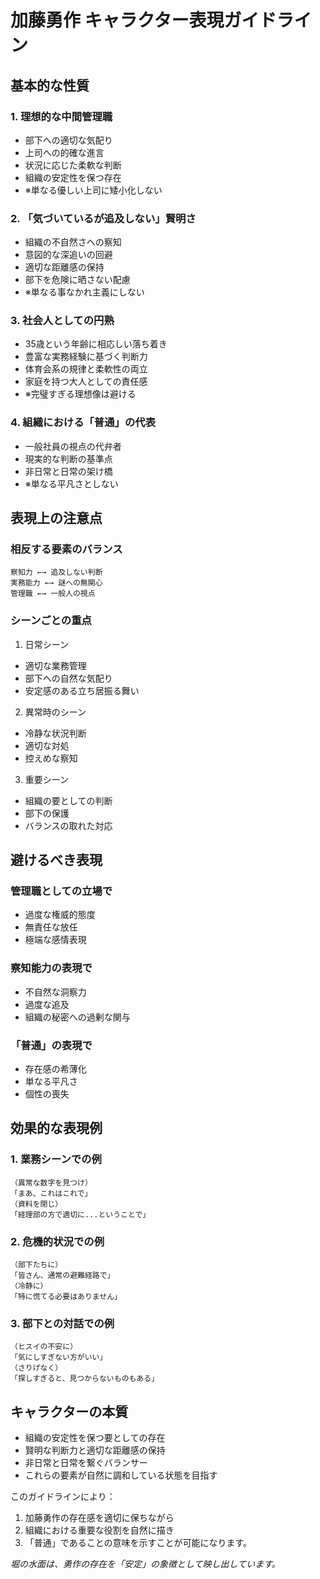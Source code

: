 # 加藤勇作 キャラクター表現ガイドライン

## 基本的な性質

### 1. 理想的な中間管理職
- 部下への適切な気配り
- 上司への的確な進言
- 状況に応じた柔軟な判断
- 組織の安定性を保つ存在
- ※単なる優しい上司に矮小化しない

### 2. 「気づいているが追及しない」賢明さ
- 組織の不自然さへの察知
- 意図的な深追いの回避
- 適切な距離感の保持
- 部下を危険に晒さない配慮
- ※単なる事なかれ主義にしない

### 3. 社会人としての円熟
- 35歳という年齢に相応しい落ち着き
- 豊富な実務経験に基づく判断力
- 体育会系の規律と柔軟性の両立
- 家庭を持つ大人としての責任感
- ※完璧すぎる理想像は避ける

### 4. 組織における「普通」の代表
- 一般社員の視点の代弁者
- 現実的な判断の基準点
- 非日常と日常の架け橋
- ※単なる平凡さとしない

## 表現上の注意点

### 相反する要素のバランス
```
察知力 ←→ 追及しない判断
実務能力 ←→ 謎への無関心
管理職 ←→ 一般人の視点
```

### シーンごとの重点
1. 日常シーン
- 適切な業務管理
- 部下への自然な気配り
- 安定感のある立ち居振る舞い

2. 異常時のシーン
- 冷静な状況判断
- 適切な対処
- 控えめな察知

3. 重要シーン
- 組織の要としての判断
- 部下の保護
- バランスの取れた対応

## 避けるべき表現

### 管理職としての立場で
- 過度な権威的態度
- 無責任な放任
- 極端な感情表現

### 察知能力の表現で
- 不自然な洞察力
- 過度な追及
- 組織の秘密への過剰な関与

### 「普通」の表現で
- 存在感の希薄化
- 単なる平凡さ
- 個性の喪失

## 効果的な表現例

### 1. 業務シーンでの例
```
（異常な数字を見つけ）
「まあ、これはこれで」
（資料を閉じ）
「経理部の方で適切に...ということで」
```

### 2. 危機的状況での例
```
（部下たちに）
「皆さん、通常の避難経路で」
（冷静に）
「特に慌てる必要はありません」
```

### 3. 部下との対話での例
```
（ヒスイの不安に）
「気にしすぎない方がいい」
（さりげなく）
「探しすぎると、見つからないものもある」
```

## キャラクターの本質
- 組織の安定性を保つ要としての存在
- 賢明な判断力と適切な距離感の保持
- 非日常と日常を繋ぐバランサー
- これらの要素が自然に調和している状態を目指す

このガイドラインにより：
1. 加藤勇作の存在感を適切に保ちながら
2. 組織における重要な役割を自然に描き
3. 「普通」であることの意味を示すことが可能になります。

_堀の水面は、勇作の存在を「安定」の象徴として映し出しています。_